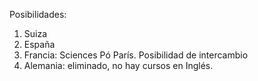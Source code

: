 Posibilidades:

1) Suiza
2) España
3) Francia: Sciences Pó París. Posibilidad de intercambio 
4) Alemania: eliminado, no hay cursos en Inglés.